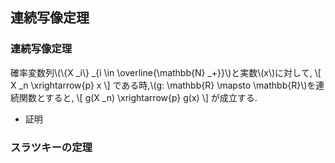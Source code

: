 ## 連続写像定理

### 連続写像定理
確率変数列\\(\\{X _i\\} _{i \in \overline{\mathbb{N} _+}}\\)と実数\\(x\\)に対して,
\\[
	X _n \xrightarrow{p} x
\\]
である時,\\(g: \mathbb{R} \mapsto \mathbb{R}\\)を連続関数とすると,
\\[
	g(X _n) \xrightarrow{p} g(x)
\\]
が成立する.

- 証明

### スラツキーの定理

